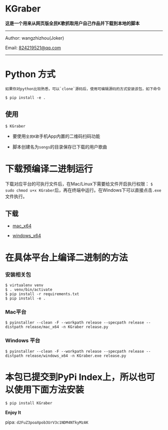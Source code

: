 # KGraber

**这是一个用来从网页版全民K歌抓取用户自己作品并下载到本地的脚本**

---
Author: wangzhizhou(Joker)

Email: 824219521@qq.com

---

# Python 方式
    
    如果你对python比较熟悉，可以`clone`源码后，使用可编辑源码的方式安装该包，如下命令

```
$ pip install -e .
```

## 使用

```
$ KGraber
```

- 要使用`全民K歌`手机App内置的二维码扫码功能

- 脚本创建名为`songs`的目录保存已下载的用户歌曲


# 下载预编译二进制运行

下载对应平台的可执行文件后，在Mac/Linux下需要给文件开启执行权限： `$ sudo chmod u+x KGraber`后，再在终端中运行。在Windows下可以直接点击`.exe`文件执行。

## 下载

- [mac_x64](https://github.com/wangzhizhou/KGraber/raw/master/release/mac_x64/KGraber)

- [windows_x64](https://github.com/wangzhizhou/KGraber/raw/master/release/windows_x64/KGraber.exe)

# 在具体平台上编译二进制的方法

### 安装相关包

```
$ virtualenv venv
$ . venv/bin/activate
$ pip install -r requirements.txt
$ pip install -e .
```

### Mac平台

```
$ pyinstaller --clean -F --workpath release --specpath release --distpath release/mac_x64 -n KGraber release.py
```

### Windows 平台

```
$ pyinstaller --clean -F --workpath release --specpath release --distpath release/windows_x64 -n KGraber.exe release.py
```

# 本包已提交到PyPi Index上，所以也可以使用下面方法安装

```
$ pip install KGraber
```
**Enjoy It**


pipa: `d2FuZ3poaXpob3UrV3c1NDM4NTkyMzAK`